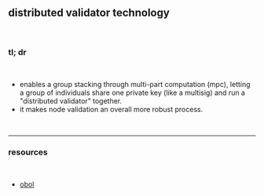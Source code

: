 ## distributed validator technology

<br>
    
### tl; dr
    
<br>
    
* enables a group stacking through multi-part computation (mpc), letting a group of individuals share one private key (like a multisig) and run a "distributed validator" together.
* it makes node validation an overall more robust process.    
    
<br>

---

### resources

<br>

* [obol](https://obol.tech/)
